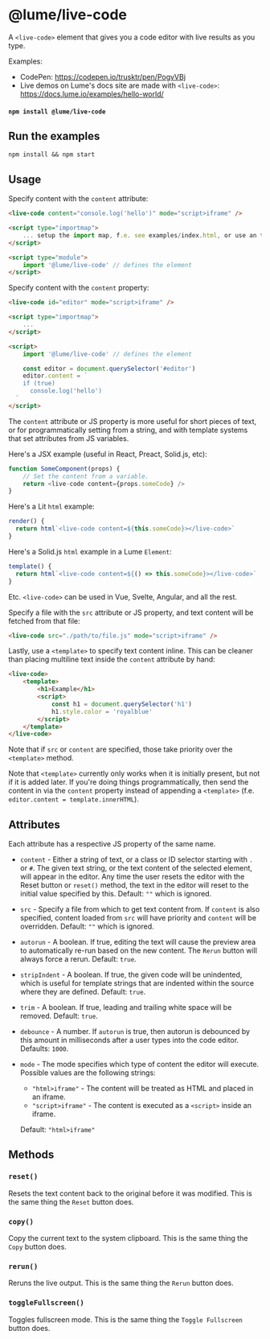 # @lume/live-code

A `<live-code>` element that gives you a code editor with live results as you type.

Examples:

- CodePen: https://codepen.io/trusktr/pen/PogvVBj
- Live demos on Lume's docs site are made with `<live-code>`: https://docs.lume.io/examples/hello-world/

#### `npm install @lume/live-code`

## Run the examples

```
npm install && npm start
```

## Usage

Specify content with the `content` attribute:

```html
<live-code content="console.log('hello')" mode="script>iframe" />

<script type="importmap">
	... setup the import map, f.e. see examples/index.html, or use an tool to generate an import map ...
</script>

<script type="module">
	import '@lume/live-code' // defines the element
</script>
```

Specify content with the `content` property:

```html
<live-code id="editor" mode="script>iframe" />

<script type="importmap">
	...
</script>

<script>
	import '@lume/live-code' // defines the element

	const editor = document.querySelector('#editor')
	editor.content = `
    if (true)
      console.log('hello')
  `
</script>
```

The `content` attribute or JS property is more useful for short pieces of text,
or for programmatically setting from a string, and with template systems that
set attributes from JS variables.

Here's a JSX example (useful in React, Preact, Solid.js, etc):

```js
function SomeComponent(props) {
	// Set the content from a variable.
	return <live-code content={props.someCode} />
}
```

Here's a Lit `html` example:

```js
render() {
  return html`<live-code content=${this.someCode}></live-code>`
}
```

Here's a Solid.js `html` example in a Lume `Element`:

```js
template() {
  return html`<live-code content=${() => this.someCode}></live-code>`
}
```

Etc. `<live-code>` can be used in Vue, Svelte, Angular, and all the rest.

Specify a file with the `src` attribute or JS property, and text content will be fetched from that file:

```html
<live-code src="./path/to/file.js" mode="script>iframe" />
```

Lastly, use a `<template>` to specify text content inline. This can be cleaner
than placing multiline text inside the `content` attribute by hand:

```html
<live-code>
	<template>
		<h1>Example</h1>
		<script>
			const h1 = document.querySelector('h1')
			h1.style.color = 'royalblue'
		</script>
	</template>
</live-code>
```

Note that if `src` or `content` are specified, those take priority over the
`<template>` method.

Note that `<template>` currently only works when it is initially present, but
not if it is added later. If you're doing things programmatically, then send the
content in via the `content` property instead of appending a `<template>` (f.e.
`editor.content = template.innerHTML`).

## Attributes

Each attribute has a respective JS property of the same name.

- `content` - Either a string of text, or a class or ID selector starting with
  `.` or `#`. The given text string, or the text content of the selected element,
  will appear in the editor. Any time the user resets the editor with the Reset
  button or `reset()` method, the text in the editor will reset to the initial
  value specified by this. Default: `""` which is ignored.
- `src` - Specify a file from which to get text content from. If `content` is
  also specified, content loaded from `src` will have priority and `content` will
  be overridden. Default: `""` which is ignored.
- `autorun` - A boolean. If true, editing the text will cause the preview area
  to automatically re-run based on the new content. The `Rerun` button will always force a
  rerun. Default: `true`.
- `stripIndent` - A boolean. If true, the given code will be unindented, which
  is useful for template strings that are indented within the source where they
  are defined. Default: `true`.
- `trim` - A boolean. If true, leading and trailing white space will be removed.
  Default: `true`.
- `debounce` - A number. If `autorun` is true, then autorun is debounced by
  this amount in milliseconds after a user types into the code editor. Defaults:
  `1000`.
- `mode` - The mode specifies which type of content the editor will execute.
  Possible values are the following strings:

  - `"html>iframe"` - The content will be treated as HTML and placed in an iframe.
  - `"script>iframe"` - The content is executed as a `<script>` inside an iframe.

  Default: `"html>iframe"`

## Methods

### `reset()`

Resets the text content back to the original before it was modified. This is the same thing the `Reset` button does.

### `copy()`

Copy the current text to the system clipboard. This is the same thing the `Copy` button does.

### `rerun()`

Reruns the live output. This is the same thing the `Rerun` button does.

### `toggleFullscreen()`

Toggles fullscreen mode. This is the same thing the `Toggle Fullscreen` button does.
